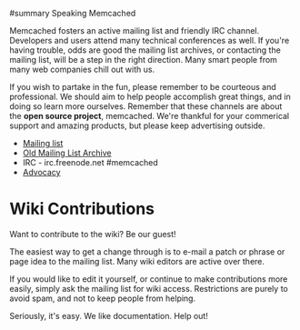 ﻿#summary Speaking Memcached

Memcached fosters an active mailing list and friendly IRC channel. Developers and users attend many technical conferences as well. If you're having trouble, odds are good the mailing list archives, or contacting the mailing list, will be a step in the right direction. Many smart people from many web companies chill out with us.

If you wish to partake in the fun, please remember to be courteous and professional. We should aim to help people accomplish great things, and in doing so learn more ourselves. Remember that these channels are about the **open source project**, memcached. We're thankful for your commerical support and amazing products, but please keep advertising outside.

  * [Mailing list](http://groups.google.com/group/memcached)
  * [Old Mailing List Archive](http://lists.danga.com/mailman/listinfo/memcached)
  * IRC - irc.freenode.net #memcached
  * [Advocacy](Advocacy.md)

# Wiki Contributions #

Want to contribute to the wiki? Be our guest!

The easiest way to get a change through is to e-mail a patch or phrase or page idea to the mailing list. Many wiki editors are active over there.

If you would like to edit it yourself, or continue to make contributions more easily, simply ask the mailing list for wiki access. Restrictions are purely to avoid spam, and not to keep people from helping.

Seriously, it's easy. We like documentation. Help out!
